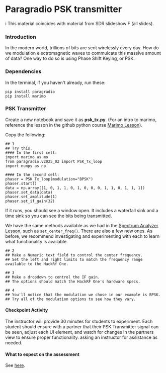 # Paragradio PSK transmitter

ℹ️ This material coincides with material from SDR slideshow F (all slides).

### Introduction

In the modern world, trillions of bits are sent wirelessly every day. How do we modulation electromagnetic waves to commuicate this massive amount of data? One way to do so is using Phase Shift Keying, or PSK.

### Dependencies

In the terminal, if you haven't already, run these:

```
pip install paragradio
pip install marimo
```

### PSK Transmitter

Create a new notebook and save it as **psk_tx.py**. (For an intro to marimo, reference the lesson in the github python course [Marimo Lesson](https://github.com/python-can-define-radio/python-course/blob/main/classroom_activities/Ch02_Advanced/01_marimo.md)).

Copy the following:

```python3
## 1
## Try this.
#### In the first cell:
import marimo as mo
from paragradio.v2025_02 import PSK_Tx_loop
import numpy as np

#### In the second cell:
phaser = PSK_Tx_loop(modulation="BPSK")
phaser.start()
data = np.array([1, 0, 1, 1, 0, 1, 0, 0, 0, 1, 1, 0, 1, 1, 1])
phaser.set_data(data)
phaser.set_amplitude(1)
phaser.set_if_gain(32)
```

If it runs, you should see a window open. It includes a waterfall sink and a time sink so you can see the bits being transmitted.

We have the same methods available as we had in the [Spectrum Analyzer Lesson](https://github.com/python-can-define-radio/sdr-course/blob/main/classroom_activities/Ch01_Diving_in_Headfirst/020_Spec_A_paragradio.md), such as `set_center_freq()`. There are also a few new ones. As before, we recommend investigating and experimenting with each to learn what functionality is available.

```python3
## 2
## Make a Numeric text field to control the center frequency.
## Set the left and right limits to match the frequency range available to the HackRf One.
```

```python3
## 3
## Make a dropdown to control the IF gain. 
## The options should match the HackRF One's hardware specs.
```

```python3
## 4
## You'll notice that the modulation we chose in our example is BPSK.
## Try all of the modulation options to see how they vary.
```

#### Checkpoint Activity

The instructor will provide 30 minutes for students to experiment. Each student should ensure with a partner that their PSK Transmitter signal can be seen, adjust each UI element, and watch for changes in the partners view to ensure proper functionality. asking an instructor for assistance as needed.

#### What to expect on the assessment

See [here](https://github.com/python-can-define-radio/sdr-course/blob/main/classroom_activities/Ch01_Diving_in_Headfirst/020_Spec_A_paragradio.md#what-to-expect-on-the-assessment).
